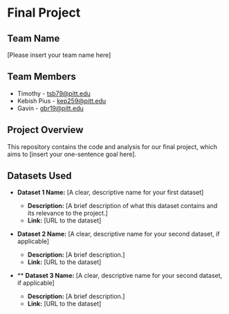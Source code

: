 # Final Project

## Team Name
[Please insert your team name here]

## Team Members
* Timothy - tsb79@pitt.edu
* Kebish Pius - kep259@pitt.edu
* Gavin - gbr19@pitt.edu

## Project Overview
This repository contains the code and analysis for our final project, which aims to [insert your one-sentence goal here].

## Datasets Used
* **Dataset 1 Name:** [A clear, descriptive name for your first dataset]
  * **Description:** [A brief description of what this dataset contains and its relevance to the project.]
  * **Link:** [URL to the dataset]

* **Dataset 2 Name:** [A clear, descriptive name for your second dataset, if applicable]
  * **Description:** [A brief description.]
  * **Link:** [URL to the dataset]
 
* ** **Dataset 3 Name:** [A clear, descriptive name for your second dataset, if applicable]
  * **Description:** [A brief description.]
  * **Link:** [URL to the dataset]
